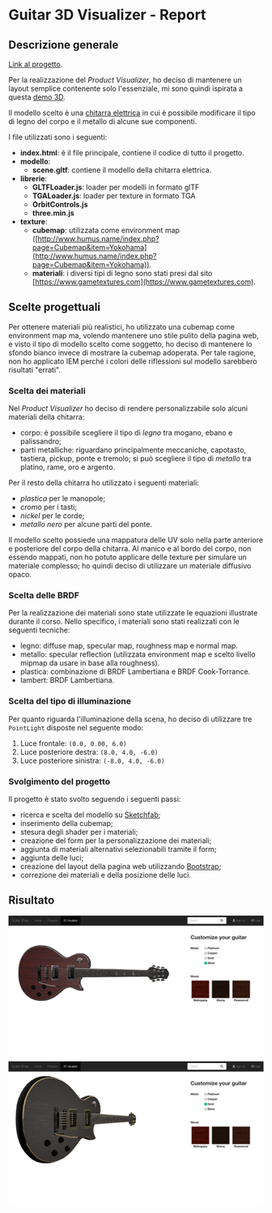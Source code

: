 # Guitar 3D Visualizer - Report

## Descrizione generale
[Link al progetto](https://cocuma22.github.io/Product-visualizer/).

Per la realizzazione del *Product Visualizer*, ho deciso di mantenere un layout semplice contenente solo l'essenziale, mi sono quindi ispirata a questa [demo 3D](https://threekit.com/3d-product-demos/mens-polo-shirt-clothing/).

Il modello scelto è una [chitarra elettrica](https://sketchfab.com/models/7ab6e59ba93b46bd8afa981fef92f114) in cui è possibile modificare il tipo di legno del corpo e il metallo di alcune sue componenti.

I file utilizzati sono i seguenti: 
- **index.html**: è il file principale, contiene il codice di tutto il progetto.
- **modello**:
	- **scene.gltf**: contiene il modello della chitarra elettrica.
- **librerie**:
	- **GLTFLoader.js**: loader per modelli in formato glTF
	- **TGALoader.js**: loader per texture in formato TGA
	- **OrbitControls.js**
	- **three.min.js**
- **texture**: 
	- **cubemap**: utilizzata come environment map ([http://www.humus.name/index.php?page=Cubemap&item=Yokohama](http://www.humus.name/index.php?page=Cubemap&item=Yokohama)).
	- **materiali**: i diversi tipi di legno sono stati presi dal sito [https://www.gametextures.com](https://www.gametextures.com).

## Scelte progettuali
Per ottenere materiali più realistici, ho utilizzato una cubemap come environment map ma, volendo mantenere uno stile pulito della pagina web, e visto il tipo di modello scelto come soggetto, ho deciso di mantenere lo sfondo bianco invece di mostrare la cubemap adoperata. Per tale ragione, non ho applicato IEM perché i colori delle riflessioni sul modello sarebbero risultati "errati".

### Scelta dei materiali
Nel *Product Visualizer* ho deciso di rendere personalizzabile solo alcuni materiali della chitarra:
- corpo: è possibile scegliere il tipo di *legno* tra mogano, ebano e palissandro;
- parti metalliche: riguardano principalmente meccaniche, capotasto, tastiera, pickup, ponte e tremolo; si può scegliere il tipo di *metallo* tra platino, rame, oro e argento.

Per il resto della chitarra ho utilizzato i seguenti materiali: 
- *plastica* per le manopole;
- *cromo* per i tasti;
- *nickel* per le corde;
- *metallo nero* per alcune parti del ponte.

Il modello scelto possiede una mappatura delle UV solo nella parte anteriore e posteriore del corpo della chitarra. Al manico e al bordo del corpo, non essendo mappati, non ho potuto applicare delle texture per simulare un materiale complesso; ho quindi deciso di utilizzare un materiale diffusivo opaco.

### Scelta delle BRDF
Per la realizzazione dei materiali sono state utilizzate le equazioni illustrate durante il corso. Nello specifico, i materiali sono stati realizzati con le seguenti tecniche: 
- legno: diffuse map, specular map, roughness map e normal map.
- metallo: specular reflection (utilizzata environment map e scelto livello mipmap da usare in base alla roughness).
- plastica: combinazione di BRDF Lambertiana e BRDF Cook-Torrance.
- lambert: BRDF Lambertiana.

### Scelta del tipo di illuminazione
Per quanto riguarda l'illuminazione della scena, ho deciso di utilizzare tre `PointLight` disposte nel seguente modo: 
1. Luce frontale: `(0.0, 0.00, 6.0)`
2. Luce posteriore destra: `(8.0, 4.0, -6.0)`
3. Luce posteriore sinistra: `(-8.0, 4.0, -6.0)`

### Svolgimento del progetto
Il progetto è stato svolto seguendo i seguenti passi: 
- ricerca e scelta del modello su [Sketchfab](https://sketchfab.com/);
- inserimento della cubemap;
- stesura degli shader per i materiali; 
- creazione del form per la personalizzazione dei materiali;
- aggiunta di materiali alternativi selezionabili tramite il form;
- aggiunta delle luci;
- creazione del layout della pagina web utilizzando [Bootstrap](http://getbootstrap.com);
- correzione dei materiali e della posizione delle luci.

## Risultato
![Immagine di default](textures/img/default.png)
![Immagine custom](textures/img/customized.png)

